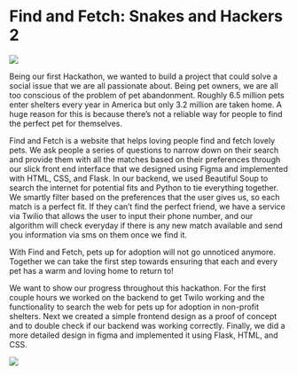 # Find and Fetch: Snakes and Hackers 2

![](https://i.imgur.com/kcyLXH5.jpg)

Being our first Hackathon, we wanted to build a project that could solve a social issue that we are all passionate about. Being pet owners, we are all too conscious of the problem of pet abandonment. Roughly 6.5 million pets enter shelters every year in America but only 3.2 million are taken home. A huge reason for this is because there’s not a reliable way for people to find the perfect pet for themselves.

Find and Fetch is a website that helps loving people find and fetch lovely pets. We ask people a series of questions to narrow down on their search and provide them with all the matches based on their preferences through our slick front end interface that we designed using Figma and implemented with HTML, CSS, and Flask. In our backend, we used Beautiful Soup to search the internet for potential fits and Python to tie everything together. We smartly filter based on the preferences that the user gives us, so each match is a perfect fit. If they can’t find the perfect friend, we have a service via Twilio that allows the user to input their phone number, and our algorithm will check everyday if there is any new match available and send you information via sms on them once we find it.

With Find and Fetch, pets up for adoption will not go unnoticed anymore. Together we can take the first step towards ensuring that each and every pet has a warm and loving home to return to!

We want to show our progress throughout this hackathon. For the first couple hours we worked on the backend to get Twilo working and the functionality to search the web for pets up for adoption in non-profit shelters. Next we created a simple frontend design as a proof of concept and to double check if our backend was working correctly. Finally, we did a more detailed design in figma and implemented it using Flask, HTML, and CSS. 

![](https://i.imgur.com/MokevQ9.jpg)

